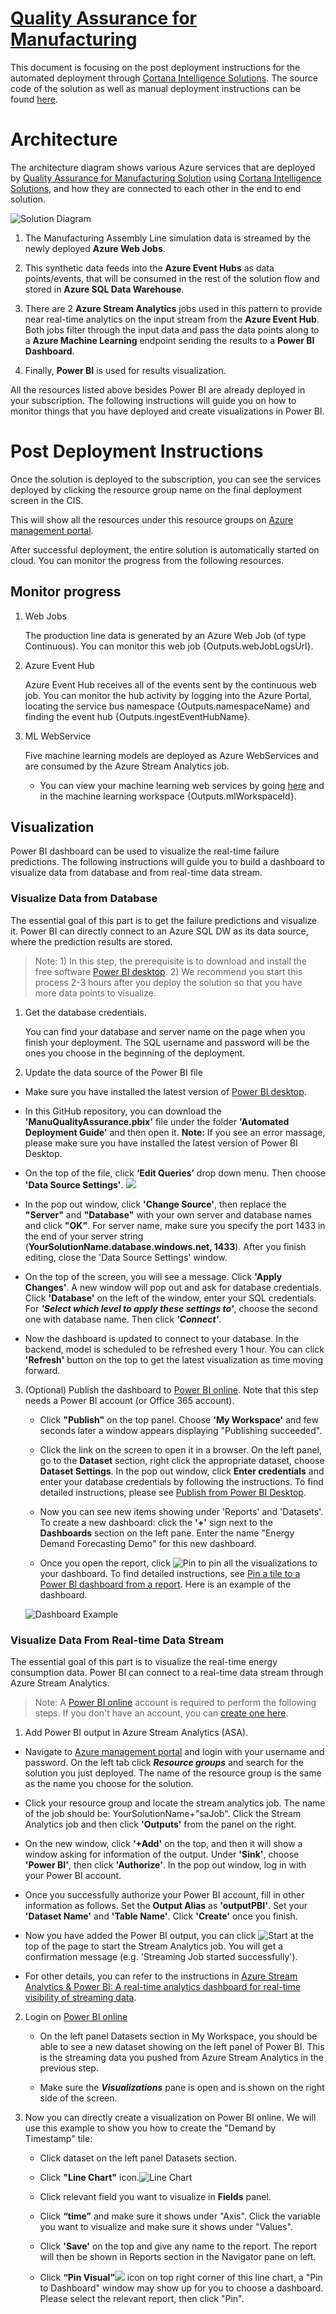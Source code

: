 # [Quality Assurance for Manufacturing](https://go.microsoft.com/fwlink/?linkid=831187)

This document is focusing on the post deployment instructions for the automated deployment through [Cortana Intelligence Solutions](https://gallery.cortanaintelligence.com/solutions). The source code of the solution as well as manual deployment instructions can be found [here](https://github.com/Azure/cortana-intelligence-quality-assurance-manufacturing/tree/master/Manual%20Deployment%20Guide).

# Architecture
The architecture diagram shows various Azure services that are deployed by [Quality Assurance for Manufacturing Solution](https://cloud.githubusercontent.com/assets/16708375/20932195/acb87330-bbcb-11e6-8a89-27d8b6e17bdf.png) using [Cortana Intelligence Solutions](https://gallery.cortanaintelligence.com/solutions), and how they are connected to each other in the end to end solution.

![Solution Diagram](https://cloud.githubusercontent.com/assets/16708375/20932195/acb87330-bbcb-11e6-8a89-27d8b6e17bdf.png)


1.	The Manufacturing Assembly Line simulation data is streamed by the newly deployed **Azure Web Jobs**. 

2.	This synthetic data feeds into the **Azure Event Hubs** as data points/events, that will be consumed in the rest of the solution flow and stored in **Azure SQL Data Warehouse**.

3.	There are 2 **Azure Stream Analytics** jobs used in this pattern to provide near real-time analytics on the input stream from the **Azure Event Hub**. Both jobs filter through the input data and pass the data points along to a **Azure Machine Learning** endpoint sending the results to a **Power BI Dashboard**.

4.	Finally, **Power BI** is used for results visualization.
</Guide>

All the resources listed above besides Power BI are already deployed in your subscription. The following instructions will guide you on how to monitor things that you have deployed and create visualizations in Power BI.

# Post Deployment Instructions
Once the solution is deployed to the subscription, you can see the services deployed by clicking the resource group name on the final deployment screen in the CIS.

This will show all the resources under this resource groups on [Azure management portal](https://portal.azure.com/).

After successful deployment, the entire solution is automatically started on cloud. You can monitor the progress from the following resources.

## **Monitor progress**

1. Web Jobs
	
	The production line data is generated by an Azure Web Job (of type Continuous). You can monitor this web job {Outputs.webJobLogsUrl}.
		
2. Azure Event Hub
	    
    Azure Event Hub receives all of the events sent by the continuous web job. You can monitor the hub activity by logging into the Azure Portal, locating the service bus namespace {Outputs.namespaceName} and finding 
	the event hub {Outputs.ingestEventHubName}.
	
3. ML WebService
	
    Five machine learning models are deployed as Azure WebServices and are consumed by the Azure Stream Analytics job.
	
	* You can view your machine learning web services by going [here](https://studio.azureml.net) and in the machine learning workspace {Outputs.mlWorkspaceId}.
	

## **Visualization**
Power BI dashboard can be used to visualize the real-time failure predictions. The following instructions will guide you to build a dashboard to visualize data from database and from real-time data stream.


### Visualize Data from Database

The essential goal of this part is to get the failure predictions and visualize it. Power BI can directly connect to an Azure SQL DW as its data source, where the prediction results are stored.

> Note:  1) In this step, the prerequisite is to download and install the free software [Power BI desktop](https://powerbi.microsoft.com/desktop). 2) We recommend you start this process 2-3 hours after you deploy the solution so that you have more data points to visualize.

1.  Get the database credentials.

    You can find your database and server name on the page when you finish your deployment. The SQL username and password will be the ones you choose in the beginning of the deployment.

2.	Update the data source of the Power BI file
  -  Make sure you have installed the latest version of [Power BI desktop](https://powerbi.microsoft.com/desktop).

  -	In this GitHub repository, you can download the **'ManuQualityAssurance.pbix'** file under the folder **'Automated Deployment Guide'** and then open it. **Note:** If you see an error massage, please make sure you have installed the latest version of Power BI Desktop.

  - On the top of the file, click **‘Edit Queries’** drop down menu. Then choose **'Data Source Settings'**.
  ![](Figures/PowerBI-7.png)

  - In the pop out window, click **'Change Source'**, then replace the **"Server"** and **"Database"** with	your own server and database names and click **"OK"**. For server name, make sure you specify the port 1433 in the end of your server string
  (**YourSolutionName.database.windows.net, 1433**). After you finish editing, close the 'Data Source Settings' window.

  - On the top of the screen, you will see a message. Click **'Apply Changes'**. A new window will pop out and ask for database credentials. Click **'Database'** on the left of the window, enter your SQL credentials. For ***'Select which level to apply these settings to'***, choose the second one with database name. Then click ***'Connect'***.

  - Now the dashboard is updated to connect to your database. In the backend, model is scheduled to be refreshed every 1 hour. You can click **'Refresh'** button on the top to get the latest visualization as time moving forward.

3. (Optional) Publish the dashboard to [Power BI online](http://www.powerbi.com/).
    Note that this step needs a Power BI account (or Office 365 account).

      - Click **"Publish"** on the top panel. Choose **'My Workspace'** and few seconds later a window appears displaying "Publishing succeeded".

      - Click the link on the screen to open it in a browser. On the left panel, go to the **Dataset** section, right click the appropriate dataset, choose **Dataset Settings**. In the pop out window, click **Enter credentials** and enter your database credentials by following the instructions. To find detailed instructions, please see [Publish from Power BI Desktop](https://support.powerbi.com/knowledgebase/articles/461278-publish-from-power-bi-desktop).

      - Now you can see new items showing under 'Reports' and 'Datasets'. To create a new dashboard: click the **'+'** sign next to the
        **Dashboards** section on the left pane. Enter the name "Energy Demand Forecasting Demo" for this new dashboard.

      - Once you open the report, click   ![Pin](https://cloud.githubusercontent.com/assets/16708375/19904139/5cacc6e8-a069-11e6-830c-d42c3a94e678.png) to pin all the
		visualizations to your dashboard. To find detailed instructions, see [Pin a tile to a Power BI dashboard from a report](https://support.powerbi.com/knowledgebase/articles/430323-pin-a-tile-to-a-power-bi-dashboard-from-a-report). Here is an example of the dashboard.

      ![Dashboard Example](https://cloud.githubusercontent.com/assets/9042064/20732304/23c67ee2-b65c-11e6-969a-0a8f81bf5963.PNG)

### Visualize Data From Real-time Data Stream

The essential goal of this part is to visualize the real-time energy consumption data. Power BI can connect to a real-time data stream through Azure Stream Analytics.

> Note: A [Power BI online](http://www.powerbi.com/) account is required to perform the following steps. If you don't have an account, you can [create one here](https://powerbi.microsoft.com/pricing).

1.  Add Power BI output in Azure Stream Analytics (ASA).

  - Navigate to [Azure management portal](https://portal.azure.com) and login with your username and password. On the left tab click ***Resource groups*** and search for the solution you just deployed. The name of the resource group is the same as the name you choose for the solution.

  - Click your resource group and locate the stream analytics job. The name of the job should be: YourSolutionName+"saJob". Click the Stream Analytics job and then click **'Outputs'** from the panel on the right.

  - On the new window, click **'+Add'** on the top, and then it will show a window asking for information of the output. Under **'Sink'**, choose **'Power BI'**, then click **'Authorize'**. In the pop out window, log in with your Power BI account.

  - Once you successfully authorize your Power BI account, fill in other information as follows. Set the **Output Alias** as **'outputPBI'**. Set your **'Dataset Name'** and **'Table Name'**. Click **'Create'** once you finish.

  - Now you have added the Power BI output, you can click ![Start](Figures/PowerBI-2.png) at the top of the page to start the Stream Analytics job. You will get a confirmation message (e.g. 'Streaming Job started successfully').

  - For other details, you can refer to the instructions in [Azure Stream Analytics & Power BI: A real-time analytics dashboard for real-time visibility of streaming data](https://azure.microsoft.com/en-us/documentation/articles/stream-analytics-power-bi-dashboard/).

2. Login on [Power BI online](http://www.powerbi.com)

    -   On the left panel Datasets section in My Workspace, you should be able to see a new dataset showing on the left panel of Power BI. This is the streaming data you pushed from Azure Stream Analytics in the previous step.

    -   Make sure the ***Visualizations*** pane is open and is shown on the
    right side of the screen.

3. Now you can directly create a visualization on Power BI online. We will use this example to show you how to create the "Demand by Timestamp" tile:
	-	Click dataset on the left panel Datasets section.

	-	Click **"Line Chart"** icon.![Line Chart](Figures/PowerBI-3.png)

	-	Click relevant field you want to visualize in **Fields** panel.

	-	Click **“time”** and make sure it shows under "Axis". Click the variable you want to visualize and make sure it shows under "Values".

	-	Click **'Save'** on the top and give any name to the report. The report will then be shown in Reports section in the Navigator pane on left.

	-	Click **“Pin Visual”**![](Figures/PowerBI-4.png) icon on top right corner of this line chart, a "Pin to Dashboard" window may show up for you to choose a dashboard. Please select the relevant report, then click "Pin".
